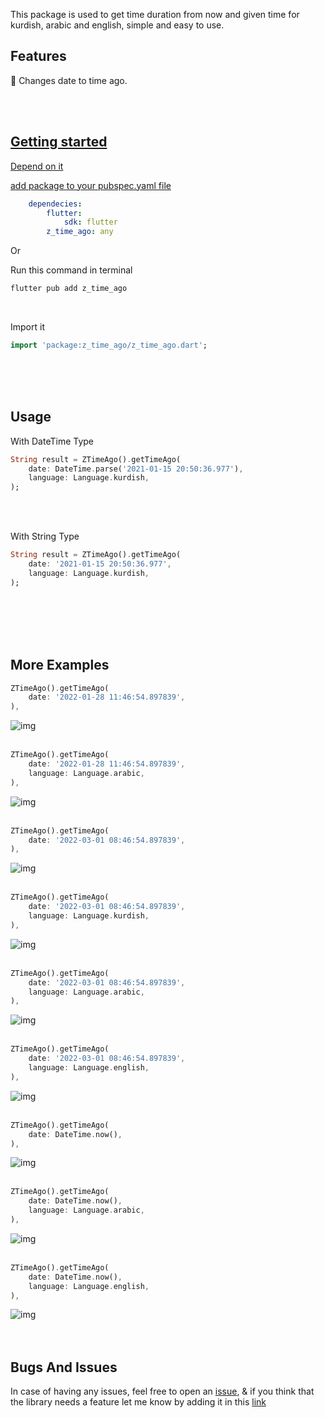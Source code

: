 This package is used to get time duration from now and given time for kurdish, arabic and english, simple and easy to use.

## Features

🌟 Changes date to time ago.

<a href="https://github.com/zakarya0/z_time_ago/raw/main/assets/img/all.png"><br><br>

## Getting started

Depend on it

add package to your pubspec.yaml file
```yaml
    dependecies:
        flutter:
            sdk: flutter
        z_time_ago: any
```

Or

Run this command in terminal
```dart
flutter pub add z_time_ago
```
<br>

Import it

```dart
import 'package:z_time_ago/z_time_ago.dart';
```
<br><br><br>

## Usage

With DateTime Type

```dart
String result = ZTimeAgo().getTimeAgo(
    date: DateTime.parse('2021-01-15 20:50:36.977'),
    language: Language.kurdish,
);
```
<br><br>

With String Type

```dart
String result = ZTimeAgo().getTimeAgo(
    date: '2021-01-15 20:50:36.977',
    language: Language.kurdish,
);
```
<br><br><br><br>

## More Examples
```dart
ZTimeAgo().getTimeAgo(
    date: '2022-01-28 11:46:54.897839',
),
```
![img](assets/img/kurdishMonthAgo.png)<br><br>

```dart
ZTimeAgo().getTimeAgo(
    date: '2022-01-28 11:46:54.897839',
    language: Language.arabic,
),
```
![img](assets/img/arabicMonthAgo.png)<br><br>

```dart
ZTimeAgo().getTimeAgo(
    date: '2022-03-01 08:46:54.897839',
),
```
![img](assets/img/englishMonthAgo.png)<br><br>

```dart
ZTimeAgo().getTimeAgo(
    date: '2022-03-01 08:46:54.897839',
    language: Language.kurdish,
),
```
![img](assets/img/kurdishHoursAgo.png)<br><br>

```dart
ZTimeAgo().getTimeAgo(
    date: '2022-03-01 08:46:54.897839',
    language: Language.arabic,
),
```
![img](assets/img/arabicHoursAgo.png)<br><br>

```dart
ZTimeAgo().getTimeAgo(
    date: '2022-03-01 08:46:54.897839',
    language: Language.english,
),
```
![img](assets/img/englishHoursAgo.png)<br><br>

```dart
ZTimeAgo().getTimeAgo(
    date: DateTime.now(),
),
```
![img](assets/img/kurdishNow.png)<br><br>

```dart
ZTimeAgo().getTimeAgo(
    date: DateTime.now(),
    language: Language.arabic,
),
```
![img](assets/img/arabicNow.png)<br><br>

```dart
ZTimeAgo().getTimeAgo(
    date: DateTime.now(),
    language: Language.english,
),
```
![img](assets/img/englishNow.png)<br><br><br>

## Bugs And Issues

In case of having any issues, feel free to open an <a href="https://github.com/zakarya0/z_time_ago/issues/new">issue</a>, & if you think that the library needs a feature let me know by adding it in this <a href="https://github.com/zakarya0/z_time_ago/issues/new?template=feature.md">link</a>